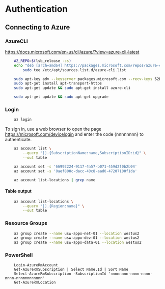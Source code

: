 # Authentication

## Connecting to Azure

### AzureCLI

https://docs.microsoft.com/en-us/cli/azure/?view=azure-cli-latest

```bash
    AZ_REPO=$(lsb_release -cs)
    echo "deb [arch=amd64] https://packages.microsoft.com/repos/azure-cli/ $AZ_REPO main" | \
        sudo tee /etc/apt/sources.list.d/azure-cli.list
```

```bash
    sudo apt-key adv --keyserver packages.microsoft.com --recv-keys 52E16F86FEE04B979B07E28DB02C46DF417A0893
    sudo apt-get install apt-transport-https
    sudo apt-get update && sudo apt-get install azure-cli
```

```bash
    sudo apt-get update && sudo apt-get upgrade
```

### Login

```bash
    az login
```

To sign in, use a web browser to open the page https://microsoft.com/devicelogin and enter the code {nnnnnnnn} to authenticate.

```bash
    az account list \
        --query "[].{SubscriptionName:name,SubscriptionID:id}" \
        --out table
```

```bash
    az account set -s '66992224-9117-4a57-b071-459d2f0b2b04'
    az account set -s '0aef800c-dacc-40c8-aad0-47207100f1da'
```

```bash
    az account list-locations | grep name
```

#### Table output

```bash
    az account list-locations \
        --query "[].{Region:name}" \
        --out table
```

### Resource Groups

```bash
    az group create --name usw-appx-net-01 --location westus2
    az group create --name usw-appx-dev-01 --location westus2
    az group create --name usw-appx-data-01 --location westus2
```

### PowerShell

```posh
    Login-AzureRmAccount
    Get-AzureRmSubscription | Select Name,Id | Sort Name
    Select-AzureRmSubscription -SubscriptionId 'nnnnnnnn-nnnn-nnnn-nnnn-nnnnnnnnnnnn'
    Get-AzureRmLocation
```